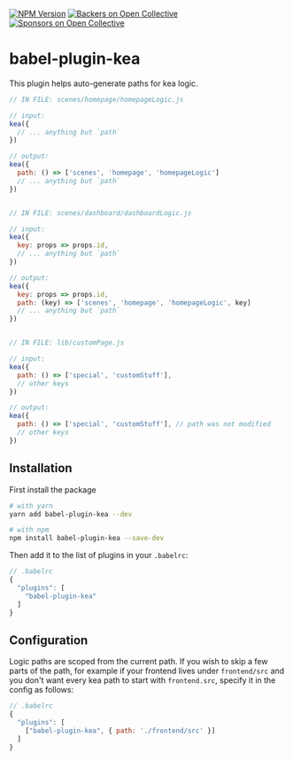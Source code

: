 [![NPM Version](https://img.shields.io/npm/v/babel-plugin-kea.svg)](https://www.npmjs.com/package/babel-plugin-kea)
[![Backers on Open Collective](https://opencollective.com/kea/backers/badge.svg)](#backers)
[![Sponsors on Open Collective](https://opencollective.com/kea/sponsors/badge.svg)](#sponsors)

# babel-plugin-kea

This plugin helps auto-generate paths for kea logic.

```js
// IN FILE: scenes/homepage/homepageLogic.js

// input:
kea({
  // ... anything but `path`
})

// output:
kea({
  path: () => ['scenes', 'homepage', 'homepageLogic']
  // ... anything but `path`
})


// IN FILE: scenes/dashboard/dashboardLogic.js

// input:
kea({
  key: props => props.id, 
  // ... anything but `path`
})

// output:
kea({
  key: props => props.id,
  path: (key) => ['scenes', 'homepage', 'homepageLogic', key]
  // ... anything but `path`
})


// IN FILE: lib/customPage.js

// input:
kea({
  path: () => ['special', 'customStuff'],
  // other keys 
})

// output:
kea({
  path: () => ['special', 'customStuff'], // path was not modified 
  // other keys 
})
```

## Installation

First install the package

```bash
# with yarn
yarn add babel-plugin-kea --dev

# with npm
npm install babel-plugin-kea --save-dev
```

Then add it to the list of plugins in your `.babelrc`:

```js
// .babelrc
{
  "plugins": [
    "babel-plugin-kea"
  ]
}
```

## Configuration

Logic paths are scoped from the current path. If you wish to skip a few parts of the path, for example
if your frontend lives under `frontend/src` and you don't want every kea path to start with
`frontend.src`, specify it in the config as follows: 

```js
// .babelrc
{
  "plugins": [
    ["babel-plugin-kea", { path: './frontend/src' }]
  ]
}
```
